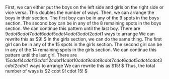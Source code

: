 First, we can either put the boys on the left side and girls on the right side or vice versa. 
This doubles the number of ways. 
Then, we can arrange the boys in their section. 
The first boy can be in any of the 9 spots in the boys section. 
The second boy can be in any of the 8 remaining spots in the boys section. 
We can continue this pattern until the last boy. 
There are $9 cdot 8 cdot 7 cdot 6 cdot 5 cdot 4 cdot 3 cdot 2 cdot 1$ ways to arrange 
We can rewrite this as $9! $ 
In the girls section, we can do the same thing. 
The first girl can be in any of the 15 spots in the girls section. 
The second girl can be in any of the 14 remaining spots in the girls section. 
We can continue this pattern until the last girl. 
There are $15 cdot 14 cdot 13 cdot 12 cdot 11 cdot 10 cdot 9 cdot 8 cdot 7 cdot 6 cdot 5 cdot 4 cdot 3 cdot 2 cdot 1$ ways to arrange 
We can rewrite this as $15! $
Thus, the total number of ways is $2 cdot 9! cdot 15! $
